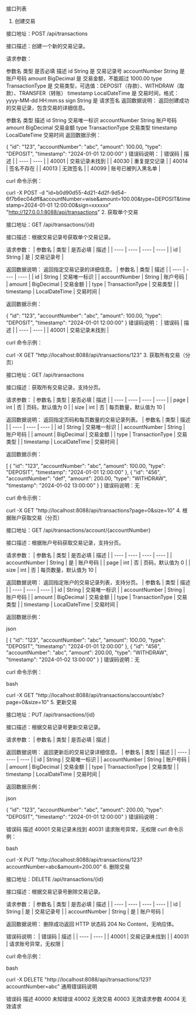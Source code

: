 接口列表

1. 创建交易

接口地址：POST /api/transactions

接口描述：创建一个新的交易记录。

请求参数：

参数名	类型	是否必填	描述
id	String	是	交易记录号
accountNumber	String	是	账户号码
amount	BigDecimal	是	交易金额，不能超过 1000.00
type	TransactionType	是	交易类型，可选值：DEPOSIT（存款）、WITHDRAW（取款）、TRANSFER（转账）
timestamp	LocalDateTime	是	交易时间，格式：yyyy-MM-dd HH:mm:ss
sign	String	是	请求签名
返回数据说明：
返回创建成功的交易记录，包含交易的详细信息。

参数名	类型	描述
id	String	交易唯一标识
accountNumber	String	账户号码
amount	BigDecimal	交易金额
type	TransactionType	交易类型
timestamp	LocalDateTime	交易时间
返回数据示例：


{
    "id": "123",
    "accountNumber": "abc",
    "amount": 100.00,
    "type": "DEPOSIT",
    "timestamp": "2024-01-01 12:00:00"
}
错误码说明：
| 错误码 | 描述 |
| ---- | ---- |
| 40001 | 交易记录未找到 |
| 40030 | 重复提交记录 |
| 40014 | 签名不存在 |
| 40013 | 无效签名 |
| 40099 | 账号已被列入黑名单 |

curl 命令示例：


curl -X POST -d "id=b0d90d55-4d21-4d2f-9d54-6f7b6ec04dff&accountNumber=wise&amount=100.00&type=DEPOSIT&timestamp=2024-01-01 12:00:00&sign=xxxxxx" "http://127.0.0.1:8088/api/transactions"
2. 获取单个交易

接口地址：GET /api/transactions/{id}

接口描述：根据交易记录号获取单个交易记录。

请求参数：
| 参数名 | 类型 | 是否必填 | 描述 |
| ---- | ---- | ---- | ---- |
| id | String | 是 | 交易记录号 |

返回数据说明：
返回指定交易记录的详细信息。
| 参数名 | 类型 | 描述 |
| ---- | ---- | ---- |
| id | String | 交易唯一标识 |
| accountNumber | String | 账户号码 |
| amount | BigDecimal | 交易金额 |
| type | TransactionType | 交易类型 |
| timestamp | LocalDateTime | 交易时间 |

返回数据示例：


{
    "id": "123",
    "accountNumber": "abc",
    "amount": 100.00,
    "type": "DEPOSIT",
    "timestamp": "2024-01-01 12:00:00"
}
错误码说明：
| 错误码 | 描述 |
| ---- | ---- |
| 40001 | 交易记录未找到 |

curl 命令示例：


curl -X GET "http://localhost:8088/api/transactions/123"
3. 获取所有交易（分页）

接口地址：GET /api/transactions

接口描述：获取所有交易记录，支持分页。

请求参数：
| 参数名 | 类型 | 是否必填 | 描述 |
| ---- | ---- | ---- | ---- |
| page | int | 否 | 页码，默认值为 0 |
| size | int | 否 | 每页数量，默认值为 10 |

返回数据说明：
返回指定页码和每页数量的交易记录列表。
| 参数名 | 类型 | 描述 |
| ---- | ---- | ---- |
| id | String | 交易唯一标识 |
| accountNumber | String | 账户号码 |
| amount | BigDecimal | 交易金额 |
| type | TransactionType | 交易类型 |
| timestamp | LocalDateTime | 交易时间 |

返回数据示例：


[
    {
        "id": "123",
        "accountNumber": "abc",
        "amount": 100.00,
        "type": "DEPOSIT",
        "timestamp": "2024-01-01 12:00:00"
    },
    {
        "id": "456",
        "accountNumber": "def",
        "amount": 200.00,
        "type": "WITHDRAW",
        "timestamp": "2024-01-02 13:00:00"
    }
]
错误码说明：无

curl 命令示例：


curl -X GET "http://localhost:8088/api/transactions?page=0&size=10"
4. 根据账户获取交易（分页）

接口地址：GET /api/transactions/account/{accountNumber}

接口描述：根据账户号码获取交易记录，支持分页。

请求参数：
| 参数名 | 类型 | 是否必填 | 描述 |
| ---- | ---- | ---- | ---- |
| accountNumber | String | 是 | 账户号码 |
| page | int | 否 | 页码，默认值为 0 |
| size | int | 否 | 每页数量，默认值为 10 |

返回数据说明：
返回指定账户的交易记录列表，支持分页。
| 参数名 | 类型 | 描述 |
| ---- | ---- | ---- |
| id | String | 交易唯一标识 |
| accountNumber | String | 账户号码 |
| amount | BigDecimal | 交易金额 |
| type | TransactionType | 交易类型 |
| timestamp | LocalDateTime | 交易时间 |

返回数据示例：

json


[
    {
        "id": "123",
        "accountNumber": "abc",
        "amount": 100.00,
        "type": "DEPOSIT",
        "timestamp": "2024-01-01 12:00:00"
    },
    {
        "id": "456",
        "accountNumber": "abc",
        "amount": 200.00,
        "type": "WITHDRAW",
        "timestamp": "2024-01-02 13:00:00"
    }
]
错误码说明：无

curl 命令示例：

bash


curl -X GET "http://localhost:8088/api/transactions/account/abc?page=0&size=10"
5. 更新交易

接口地址：PUT /api/transactions/{id}

接口描述：根据交易记录号更新交易记录。

请求参数：
| 参数名 | 类型 | 是否必填 | 描述 |

返回数据说明：
返回更新后的交易记录详细信息。
| 参数名 | 类型 | 描述 |
| ---- | ---- | ---- |
| id | String | 交易唯一标识 |
| accountNumber | String | 账户号码 |
| amount | BigDecimal | 交易金额 |
| type | TransactionType | 交易类型 |
| timestamp | LocalDateTime | 交易时间 |

返回数据示例：

json


{
    "id": "123",
    "accountNumber": "abc",
    "amount": 200.00,
    "type": "DEPOSIT",
    "timestamp": "2024-01-01 12:00:00"
}
错误码说明：

错误码	描述
40001	交易记录未找到
40031	请求账号异常，无权限
curl 命令示例：

bash


curl -X PUT "http://localhost:8088/api/transactions/123?accountNumber=abc&amount=200.00"
6. 删除交易

接口地址：DELETE /api/transactions/{id}

接口描述：根据交易记录号删除交易记录。

请求参数：
| 参数名 | 类型 | 是否必填 | 描述 |
| ---- | ---- | ---- | ---- |
| id | String | 是 | 交易记录号 |
| accountNumber | String | 是 | 账户号码 |

返回数据说明：
删除成功返回 HTTP 状态码 204 No Content，无响应体。

错误码说明：
| 错误码 | 描述 |
| ---- | ---- |
| 40001 | 交易记录未找到 |
| 40031 | 请求账号异常，无权限 |

curl 命令示例：

bash


curl -X DELETE "http://localhost:8088/api/transactions/123?accountNumber=abc"
通用错误码说明

错误码	描述
40000	未知错误
40002	无效交易
40003	无效请求参数
40004	无效请求
